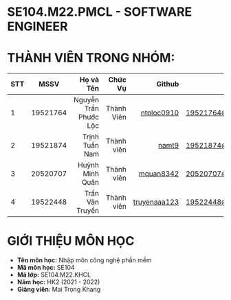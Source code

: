 # SE104.M22.PMCL - SOFTWARE ENGINEER

# THÀNH VIÊN TRONG NHÓM:
| STT    | MSSV          | Họ và Tên              |Chức Vụ     | Github                                                  | Email                   |
| ------ |:-------------:| ----------------------:|-----------:|--------------------------------------------------------:|-------------------------:
| 1      | 19521764      | Nguyễn Trần Phước Lộc  |Thành Viên  |[ntploc0910](https://github.com/ntploc0910)                        |19521764@gm.uit.edu.vn   |
| 2      | 19521874      | Trịnh Tuấn Nam         |Thành viên  |[namt9](https://github.com/namt9)                |19521874@gm.uit.edu.vn   |
| 3      | 20520707      | Huỳnh Minh Quân        |Thành viên  |[mquan8342](https://github.com/mquan8342)                |20520707@gm.uit.edu.vn   |
| 4      | 19522448      | Trần Văn Truyền        |Thành viên  |[truyenaaa123](https://github.com/truyenaaa123)                |19522448@gm.uit.edu.vn   |

# GIỚI THIỆU MÔN HỌC
* **Tên môn học:** Nhập môn công nghệ phần mềm
* **Mã môn học:** SE104
* **Mã lớp:** SE104.M22.KHCL
* **Năm học:** HK2 (2021 - 2022)
* **Giảng viên**: Mai Trọng Khang
